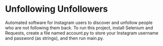 # Unfollowing Unfollowers
Automated software for Instagram users to discover and unfollow people who are not following them back. To run this project, install Selenium and Requests, create a file named account.py to store your Instagram username and password (as strings), and then run main.py. 
